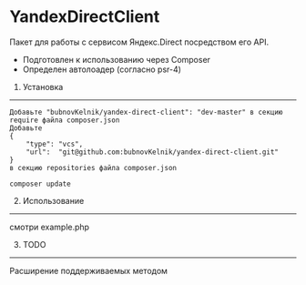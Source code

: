 # YandexDirectClient

Пакет для работы с сервисом Яндекс.Direct посредством его API.

* Подготовлен к использованию через Composer
* Определен автолоадер (согласно psr-4)

1) Установка
----------------------------------

    Добавьте "bubnovKelnik/yandex-direct-client": "dev-master" в секцию require файла composer.json
    Добавьте 
    {
        "type": "vcs",
        "url":  "git@github.com:bubnovKelnik/yandex-direct-client.git"
    }
    в секцию repositories файла composer.json
    
    composer update

2) Использование
-------------------------------------

смотри example.php

3) TODO
-------------------------------------

Расширение поддерживаемых методом